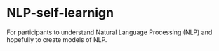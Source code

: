# NLP-self-learnign

For participants to understand Natural Language Processing (NLP) and hopefully to create models of NLP.
